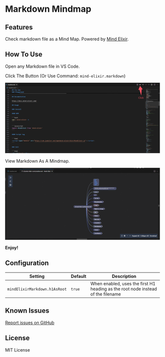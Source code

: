 # Markdown Mindmap

## Features

Check markdown file as a Mind Map. Powered by [Mind Elixir](https://github.com/SSShooter/mind-elixir-core).

## How To Use

Open any Markdown file in VS Code.

Click The Button (Or Use Command: `mind-elixir.markdown`)

![Click The Button](./images/how-to-use-1.png)

View Markdown As A Mindmap.

![View Markdown As A Mindmap](./images/how-to-use-2.png)

**Enjoy!**

## Configuration

| Setting                       | Default | Description                                                                      |
| ----------------------------- | ------- | -------------------------------------------------------------------------------- |
| `mindElixirMarkdown.h1AsRoot` | `true`  | When enabled, uses the first H1 heading as the root node instead of the filename |

## Known Issues

[Report issues on GitHub](https://github.com/SSShooter/mark-elixir/issues)

## License

MIT License
